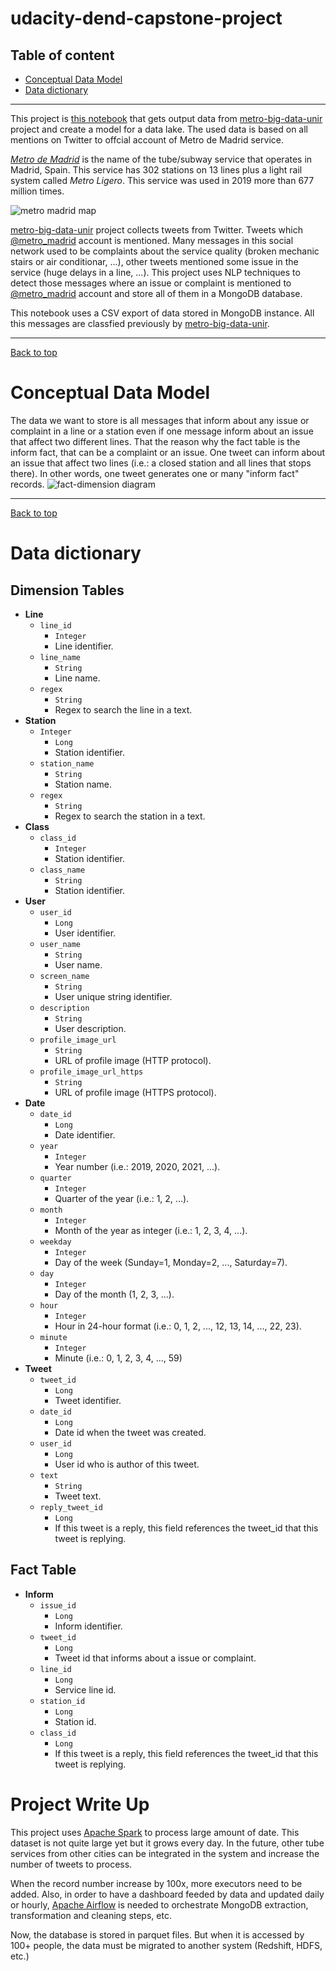 # udacity-dend-capstone-project <a class="anchor" id="top"></a>

## Table of content
* [Conceptual Data Model](#conceptual-data-model)
* [Data dictionary](#data-dict)
***

This project is [this notebook](./Capstone&#32;Project.ipynb) that gets output data from [metro-big-data-unir](https://github.com/juananthony/metro-big-data-unir) project and create a model for a data lake. The used data is based on all mentions on Twitter to offcial account of Metro de Madrid service.

[*Metro de Madrid*](https://www.metromadrid.es/) is the name of the tube/subway service that operates in Madrid, Spain. This service has 302 stations on 13 lines plus a light rail system called *Metro Ligero*. This service was used in 2019 more than 677 million times.

![metro madrid map](./img/metromadrid.png "Metro Madrid Map")

[metro-big-data-unir](https://github.com/juananthony/metro-big-data-unir) project collects tweets from Twitter. Tweets which [@metro_madrid](https://twitter.com/metro_madrid) account is mentioned. Many messages in this social network used to be complaints about the service quality (broken mechanic stairs or air conditionar, ...), other tweets mentioned some issue in the service (huge delays in a line, ...). This project uses NLP techniques to detect those messages where an issue or complaint is mentioned to [@metro_madrid](https://twitter.com/metro_madrid) account and store all of them in a MongoDB database.

This notebook uses a CSV export of data stored in MongoDB instance. All this messages are classfied previously by [metro-big-data-unir](https://github.com/juananthony/metro-big-data-unir).

***
[Back to top](#top)
# Conceptual Data Model <a class="anchor" id="conceptual-data-model"></a>
The data we want to store is all messages that inform about any issue or complaint in a line or a station even if one message inform about an issue that affect two different lines. That the reason why the fact table is the inform fact, that can be a complaint or an issue. One tweet can inform about an issue that affect two lines (i.e.: a closed station and all lines that stops there). In other words, one tweet generates one or many "inform fact" records.
![fact-dimension diagram](./img/class_diagram.png "Fact-Dimension Diagram")


***
[Back to top](#top)
# Data dictionary<a class="anchor" id="data-dict"></a>

## Dimension Tables

* **Line**
    * ```line_id```
        * ```Integer```
        * Line identifier.
    * ```line_name```
        * ```String```
        * Line name.
    * ```regex```
        * ```String```
        * Regex to search the line in a text.
* **Station**
    * ```Integer```
        * ```Long```
        * Station identifier.
    * ```station_name```
        * ```String```
        * Station name.
    * ```regex```
        * ```String```
        * Regex to search the station in a text.
* **Class**
    * ```class_id```
        * ```Integer```
        * Station identifier.
    * ```class_name```
        * ```String```
        * Station identifier.
* **User**
    * ```user_id```
        * ```Long```
        * User identifier.
    * ```user_name```
        * ```String```
        * User name.
    * ```screen_name```
        * ```String```
        * User unique string identifier.
    * ```description```
        * ```String```
        * User description.
    * ```profile_image_url```
        * ```String```
        * URL of profile image (HTTP protocol).
    * ```profile_image_url_https```
        * ```String```
        * URL of profile image (HTTPS protocol).
* **Date**
    * ```date_id```
        * ```Long```
        * Date identifier.
    * ```year```
        * ```Integer```
        * Year number (i.e.: 2019, 2020, 2021, ...).
    * ```quarter```
        * ```Integer```
        * Quarter of the year (i.e.: 1, 2, ...).
    * ```month```
        * ```Integer```
        * Month of the year as integer (i.e.: 1, 2, 3, 4, ...).
    * ```weekday```
        * ```Integer```
        * Day of the week (Sunday=1, Monday=2, ..., Saturday=7).
    * ```day```
        * ```Integer```
        * Day of the month (1, 2, 3, ...).
    * ```hour```
        * ```Integer```
        * Hour in 24-hour format (i.e.: 0, 1, 2, ..., 12, 13, 14, ..., 22, 23).
    * ```minute```
        * ```Integer```
        * Minute (i.e.: 0, 1, 2, 3, 4, ..., 59)
* **Tweet**
    * ```tweet_id```
        * ```Long```
        * Tweet identifier.
    * ```date_id```
        * ```Long```
        * Date id when the tweet was created.
    * ```user_id```
        * ```Long```
        * User id who is author of this tweet.
    * ```text```
        * ```String```
        * Tweet text.
    * ```reply_tweet_id```
        * ```Long```
        * If this tweet is a reply, this field references the tweet_id that this tweet is replying.


## Fact Table

* **Inform**
    * ```issue_id```
        * ```Long```
        * Inform identifier.
    * ```tweet_id```
        * ```Long```
        * Tweet id that informs about a issue or complaint.
    * ```line_id```
        * ```Long```
        * Service line id.
    * ```station_id```
        * ```Long```
        * Station id.
    * ```class_id```
        * ```Long```
        * If this tweet is a reply, this field references the tweet_id that this tweet is replying.

# Project Write Up <a class="anchor" id="project-write-up"></a>

This project uses [Apache Spark](https://spark.apache.org/) to process large amount of date. This dataset is not quite large yet but it grows every day. In the future, other tube services from other cities can be integrated in the system and increase the number of tweets to process.

When the record number increase by 100x, more executors need to be added. Also, in order to have a dashboard feeded by data and updated daily or hourly, [Apache Airflow](https://airflow.apache.org/) is needed to orchestrate MongoDB extraction, transformation and cleaning steps, etc.

Now, the database is stored in parquet files. But when it is accessed by 100+ people, the data must be migrated to another system (Redshift, HDFS, etc.)
